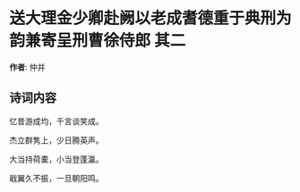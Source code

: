 # 送大理金少卿赴阙以老成耆德重于典刑为韵兼寄呈刑曹徐侍郎  其二

**作者**: 仲并

## 诗词内容

忆昔游成均，千言谈笑成。

杰立群隽上，少日腾英声。

大当持荷橐，小当登蓬瀛。

戢翼久不振，一旦朝阳鸣。

